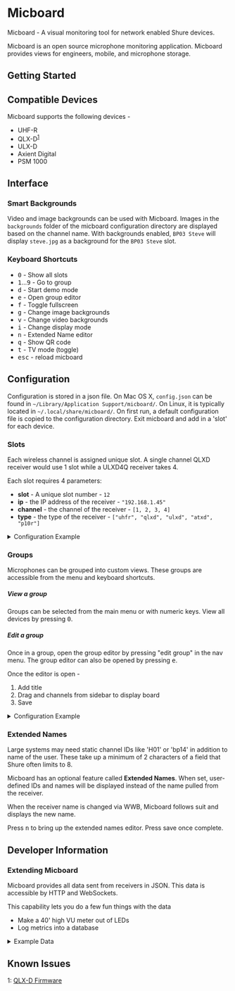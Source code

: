# Micboard
Micboard - A visual monitoring tool for network enabled Shure devices.

Micboard is an open source microphone monitoring application.  Micboard provides views for engineers, mobile, and microphone storage.


## Getting Started

## Compatible Devices
Micboard supports the following devices -
* UHF-R
* QLX-D<sup>[1](#qlxd)</sup>
* ULX-D
* Axient Digital
* PSM 1000



## Interface
### Smart Backgrounds
Video and image backgrounds can be used with Micboard. Images in the `backgrounds` folder of the micboard configuration directory are displayed based on the channel name. With backgrounds enabled, `BP03 Steve` will display `steve.jpg` as a background for the `BP03 Steve` slot.


### Keyboard Shortcuts
* <kbd>0</kbd> - Show all slots
* <kbd>1</kbd>...<kbd>9</kbd> - Go to group
* <kbd>d</kbd> - Start demo mode
* <kbd>e</kbd> - Open group editor
* <kbd>f</kbd> - Toggle fullscreen
* <kbd>g</kbd> - Change image backgrounds
* <kbd>v</kbd> - Change video backgrounds
* <kbd>i</kbd> - Change display mode
* <kbd>n</kbd> - Extended Name editor
* <kbd>q</kbd> - Show QR code
* <kbd>t</kbd> - TV mode (toggle)
* <kbd>esc</kbd> - reload micboard



## Configuration
Configuration is stored in a json file.  On Mac OS X, `config.json` can be found in `~/Library/Application Support/micboard/`.  On Linux, it is typically located in `~/.local/share/micboard/`.  On first run, a default configuration file is copied to the configuration directory.  Exit micboard and add in a 'slot' for each device.


### Slots
Each wireless channel is assigned unique slot. A single channel QLXD receiver would use 1 slot while a ULXD4Q receiver takes 4.

Each slot requires 4 parameters:
* **slot** - A unique slot number - `12`
* **ip** - the IP address of the receiver - `"192.168.1.45"`
* **channel** - the channel of the receiver - `[1, 2, 3, 4]`
* **type** - the type of the receiver - `["uhfr", "qlxd", "ulxd", "atxd", "p10r"]`

<details><summary>Configuration Example</summary>

```javascript
"slots": [
    {
      "slot": 1,
      "ip" : "192.0.2.11",
      "channel": 1,
      "type": "qlxd"
    },
    {
      "slot": 2,
      "ip" : "192.0.2.12",
      "channel": 1,
      "type": "qlxd"
    },
    {
      "slot": 3,
      "ip" : "192.0.2.13",
      "channel": 1,
      "type": "uhfr"
    },
    {
      "slot": 4,
      "ip" : "192.0.2.13",
      "channel": 2,
      "type": "uhfr"
    },
    {
      "slot": 5,
      "ip" : "192.0.2.14",
      "channel": 1,
      "type": "ulxd"
    },
    {
      "slot": 6,
      "ip" : "192.0.2.14",
      "channel": 2,
      "type": "ulxd"
    },
    {
      "slot": 7,
      "ip" : "192.0.2.14",
      "channel": 3,
      "type": "ulxd"
    },
    {
      "slot": 8,
      "ip" : "192.0.2.14",
      "channel": 4,
      "type": "ulxd"
    }
  ]
```
</details>

### Groups
Microphones can be grouped into custom views. These groups are accessible from the menu and keyboard shortcuts.

##### View a group
Groups can be selected from the main menu or with numeric keys.  View all devices by pressing <kbd>0</kbd>.

##### Edit a group
Once in a group, open the group editor by pressing "edit group" in the nav menu.  The group editor can also be opened by pressing <kbd>e</kbd>.

Once the editor is open -
1. Add title
2. Drag and channels from sidebar to display board
3. Save


<details><summary>Configuration Example</summary>

Groups need 3 parameters:
* **group** - A unique group number
* **title** - The name of the group
* **slots** - The microphones in the group

```javascript
"groups": [
    {
      "group": 1,
      "title": "Primary",
      "slots" : [1,3,5,7]
    },
    {
      "group": 2,
      "title": "Backup",
      "slots" : [2,4,6,8]
    },
    {
      "group": 3,
      "title": "Hosts",
      "slots" : [9,10]
    },
    {
      "group": 4,
      "title": "interview",
      "slots" : [11,12]
    },
    {
      "group": 5,
      "title": "Opening",
      "slots" : [18,19,20,21,0,9,10]
    },
    {
      "group": 6,
      "title": "Interview",
      "slots" : [10,0,11,12]
    },
    {
      "group" : 9,
      "title": "Band",
      "slots" : [18,19,20,21]
    }
],
```
</details>


### Extended Names
Large systems may need static channel IDs like 'H01' or 'bp14' in addition to name of the user.  These take up a minimum of 2 characters of a field that Shure often limits to 8.

Micboard has an optional feature called **Extended Names**.  When set, user-defined IDs and names will be displayed instead of the name pulled from the receiver.

When the receiver name is changed via WWB, Micboard follows suit and displays the new name.

Press <kbd>n</kbd> to bring up the extended names editor.  Press save once complete.

## Developer Information

### Extending Micboard
Micboard provides all data sent from receivers in JSON. This data is accessible by HTTP and WebSockets.

This capability lets you do a few fun things with the data
* Make a 40' high VU meter out of LEDs
* Log metrics into a database

<details><summary>Example Data</summary>

```javascript
{
  "antenna": "AX",
  "audio_level": 68,
  "battery": 5,
  "channel": 1,
  "frequency": "526.225",
  "name": "CFO 4",
  "raw": {
    "ALL": "AX 079 034",
    "AUDIO_GAIN": "030",
    "AUDIO_LVL": "000",
    "BATT_BARS": "005",
    "BATT_CHARGE": "100",
    "BATT_CYCLE": "00004",
    "BATT_HEALTH": "100",
    "BATT_RUN_TIME": "00607",
    "BATT_TEMP_C": "64",
    "BATT_TEMP_F": "116",
    "BATT_TYPE": "LION",
    "CHAN_NAME": "CFO 4",
    "ENCRYPTION_WARNING": "OFF",
    "FREQUENCY": "526225",
    "GROUP_CHAN": "--,--",
    "METER_RATE": "00100",
    "RF_ANTENNA": "XX",
    "RX_RF_LVL": "032",
    "TX_DEVICE_ID": "",
    "TX_MENU_LOCK": "OFF",
    "TX_MUTE_BUTTON_STATUS": "UNKN",
    "TX_MUTE_STATUS": "UNKN",
    "TX_OFFSET": "000",
    "TX_POWER_SOURCE": "UNKN",
    "TX_PWR_LOCK": "OFF",
    "TX_RF_PWR": "LOW",
    "TX_TYPE": "QLXD1"
    },
  "rf_level": 68,
  "slot": 4,
  "status": "AUDIO_PEAK",
  "tx_offset": 0,
  "type": "qlxd"
}
```
</details>

## Known Issues
<a name="qlxd">1</a>: [QLX-D Firmware](docs/qlxd.md)
